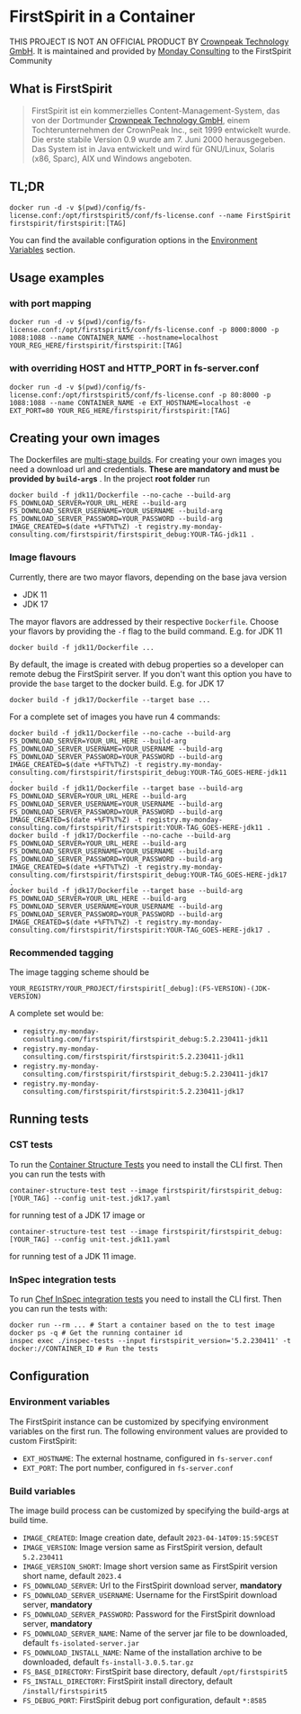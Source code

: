 # FirstSpirit in a Container

THIS PROJECT IS NOT AN OFFICIAL PRODUCT BY [Crownpeak Technology GmbH](https://www.e-spirit.com/). It is maintained and
provided by [Monday Consulting](https://www.monday-consultig.com/) to the FirstSpirit Community

## What is FirstSpirit

> FirstSpirit ist ein kommerzielles Content-Management-System, das von der
> Dortmunder [Crownpeak Technology GmbH](https://www.e-spirit.com/), einem Tochterunternehmen der CrownPeak Inc., seit
> 1999 entwickelt wurde. Die erste stabile Version 0.9 wurde am 7. Juni 2000 herausgegeben. Das System ist in Java
> entwickelt und wird für GNU/Linux, Solaris (x86, Sparc), AIX und Windows angeboten.

## TL;DR

```console
docker run -d -v $(pwd)/config/fs-license.conf:/opt/firstspirit5/conf/fs-license.conf --name FirstSpirit firstspirit/firstspirit:[TAG]
```

You can find the available configuration options in the [Environment Variables](#environment-variables) section.

## Usage examples

### with port mapping

```console
docker run -d -v $(pwd)/config/fs-license.conf:/opt/firstspirit5/conf/fs-license.conf -p 8000:8000 -p 1088:1088 --name CONTAINER_NAME --hostname=localhost YOUR_REG_HERE/firstspirit/firstspirit:[TAG]
```

### with overriding HOST and HTTP_PORT in fs-server.conf

```console
docker run -d -v $(pwd)/config/fs-license.conf:/opt/firstspirit5/conf/fs-license.conf -p 80:8000 -p 1088:1088 --name CONTAINER_NAME -e EXT_HOSTNAME=localhost -e EXT_PORT=80 YOUR_REG_HERE/firstspirit/firstspirit:[TAG]
```

## Creating your own images

The Dockerfiles are [multi-stage builds](https://docs.docker.com/build/building/multi-stage/). For creating your own
images you need a download url and credentials. **These are mandatory and must be provided by `build-arg`s** . In the
project **root folder** run

```console
docker build -f jdk11/Dockerfile --no-cache --build-arg FS_DOWNLOAD_SERVER=YOUR_URL_HERE --build-arg FS_DOWNLOAD_SERVER_USERNAME=YOUR_USERNAME --build-arg FS_DOWNLOAD_SERVER_PASSWORD=YOUR_PASSWORD --build-arg IMAGE_CREATED=$(date +%FT%T%Z) -t registry.my-monday-consulting.com/firstspirit/firstspirit_debug:YOUR-TAG-jdk11 .   
```

### Image flavours

Currently, there are two mayor flavors, depending on the base java version

* JDK 11
* JDK 17

The mayor flavors are addressed by their respective `Dockerfile`. Choose your flavors by providing the `-f` flag to the
build command. E.g. for JDK 11

```console
docker build -f jdk11/Dockerfile ...
```

By default, the image is created with debug properties so a developer can remote debug the FirstSpirit server. If you
don't want this option you have to provide the `base` target to the docker build. E.g. for JDK 17

```console
docker build -f jdk17/Dockerfile --target base ...
```

For a complete set of images you have run 4 commands:

```console
docker build -f jdk11/Dockerfile --no-cache --build-arg FS_DOWNLOAD_SERVER=YOUR_URL_HERE --build-arg FS_DOWNLOAD_SERVER_USERNAME=YOUR_USERNAME --build-arg FS_DOWNLOAD_SERVER_PASSWORD=YOUR_PASSWORD --build-arg IMAGE_CREATED=$(date +%FT%T%Z) -t registry.my-monday-consulting.com/firstspirit/firstspirit_debug:YOUR-TAG_GOES-HERE-jdk11 .
docker build -f jdk11/Dockerfile --target base --build-arg FS_DOWNLOAD_SERVER=YOUR_URL_HERE --build-arg FS_DOWNLOAD_SERVER_USERNAME=YOUR_USERNAME --build-arg FS_DOWNLOAD_SERVER_PASSWORD=YOUR_PASSWORD --build-arg IMAGE_CREATED=$(date +%FT%T%Z) -t registry.my-monday-consulting.com/firstspirit/firstspirit:YOUR-TAG_GOES-HERE-jdk11 .   
docker build -f jdk17/Dockerfile --no-cache --build-arg FS_DOWNLOAD_SERVER=YOUR_URL_HERE --build-arg FS_DOWNLOAD_SERVER_USERNAME=YOUR_USERNAME --build-arg FS_DOWNLOAD_SERVER_PASSWORD=YOUR_PASSWORD --build-arg IMAGE_CREATED=$(date +%FT%T%Z) -t registry.my-monday-consulting.com/firstspirit/firstspirit_debug:YOUR-TAG_GOES-HERE-jdk17 .
docker build -f jdk17/Dockerfile --target base --build-arg FS_DOWNLOAD_SERVER=YOUR_URL_HERE --build-arg FS_DOWNLOAD_SERVER_USERNAME=YOUR_USERNAME --build-arg FS_DOWNLOAD_SERVER_PASSWORD=YOUR_PASSWORD --build-arg IMAGE_CREATED=$(date +%FT%T%Z) -t registry.my-monday-consulting.com/firstspirit/firstspirit:YOUR-TAG_GOES-HERE-jdk17 . 
```

### Recommended tagging

The image tagging scheme should be

``` 
YOUR_REGISTRY/YOUR_PROJECT/firstspirit[_debug]:(FS-VERSION)-(JDK-VERSION)
```

A complete set would be:

* `registry.my-monday-consulting.com/firstspirit/firstspirit_debug:5.2.230411-jdk11`
* `registry.my-monday-consulting.com/firstspirit/firstspirit:5.2.230411-jdk11`
* `registry.my-monday-consulting.com/firstspirit/firstspirit_debug:5.2.230411-jdk17`
* `registry.my-monday-consulting.com/firstspirit/firstspirit:5.2.230411-jdk17`

## Running tests

### CST tests

To run the [Container Structure Tests](https://github.com/GoogleContainerTools/container-structure-test) you need to
install the CLI first. Then you can run the tests with

```console
container-structure-test test --image firstspirit/firstspirit_debug:[YOUR_TAG] --config unit-test.jdk17.yaml
```

for running test of a JDK 17 image or

```console
container-structure-test test --image firstspirit/firstspirit_debug:[YOUR_TAG] --config unit-test.jdk11.yaml
```

for running test of a JDK 11 image.

### InSpec integration tests

To run [Chef InSpec integration tests](https://docs.chef.io/inspec/) you need to install the CLI first. Then you can run
the tests with:
```console
docker run --rm ... # Start a container based on the to test image
docker ps -q # Get the running container id
inspec exec ./inspec-tests --input firstspirit_version='5.2.230411' -t docker://CONTAINER_ID # Run the tests    
```

## Configuration

### Environment variables

The FirstSpirit instance can be customized by specifying environment variables on the first run. The following
environment values are provided to custom FirstSpirit:

* `EXT_HOSTNAME`: The external hostname, configured in `fs-server.conf`
* `EXT_PORT`: The port number, configured in `fs-server.conf`

### Build variables

The image build process can be customized by specifying the build-args at build time.

* `IMAGE_CREATED`: Image creation date, default `2023-04-14T09:15:59CEST`
* `IMAGE_VERSION`: Image version same as FirstSpirit version, default `5.2.230411`
* `IMAGE_VERSION_SHORT`: Image short version same as FirstSpirit version short name, default `2023.4`
* `FS_DOWNLOAD_SERVER`: Url to the FirstSpirit download server, **mandatory**
* `FS_DOWNLOAD_SERVER_USERNAME`: Username for the FirstSpirit download server, **mandatory**
* `FS_DOWNLOAD_SERVER_PASSWORD`: Password for the FirstSpirit download server, **mandatory**
* `FS_DOWNLOAD_SERVER_NAME`: Name of the server jar file to be downloaded, default `fs-isolated-server.jar`
* `FS_DOWNLOAD_INSTALL_NAME`: Name of the installation archive to be downloaded, default `fs-install-3.0.5.tar.gz`
* `FS_BASE_DIRECTORY`: FirstSpirit base directory, default `/opt/firstspirit5`
* `FS_INSTALL_DIRECTORY`: FirstSpirit install directory, default `/install/firstspirit5`
* `FS_DEBUG_PORT`: FirstSpirit debug port configuration, default `*:8585`
